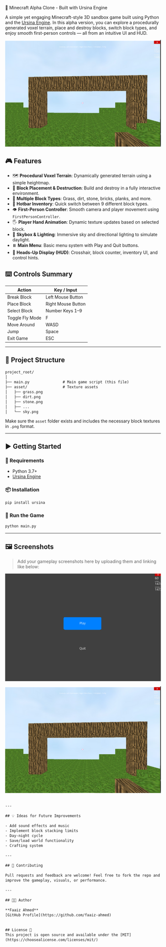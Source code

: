 🧱 Minecraft Alpha Clone - Built with Ursina Engine

A simple yet engaging Minecraft-style 3D sandbox game built using Python and the [Ursina Engine](https://www.ursinaengine.org/). In this alpha version, you can explore a procedurally generated voxel terrain, place and destroy blocks, switch block types, and enjoy smooth first-person controls — all from an intuitive UI and HUD.

![Gameplay](screenshots/Gameplay.png)
## 🎮 Features

- 🗺️ **Procedural Voxel Terrain**: Dynamically generated terrain using a simple heightmap.
- 👷 **Block Placement & Destruction**: Build and destroy in a fully interactive environment.
- 🧱 **Multiple Block Types**: Grass, dirt, stone, bricks, planks, and more.
- 🧰 **Hotbar Inventory**: Quick switch between 9 different block types.
- 👁️ **First-Person Controller**: Smooth camera and player movement using `FirstPersonController`.
- 🖐️ **Player Hand Animation**: Dynamic texture updates based on selected block.
- 🌄 **Skybox & Lighting**: Immersive sky and directional lighting to simulate daylight.
- ⏸️ **Main Menu**: Basic menu system with Play and Quit buttons.
- 🧭 **Heads-Up Display (HUD)**: Crosshair, block counter, inventory UI, and control hints.

## ⌨️ Controls Summary

| Action             | Key / Input         |
|--------------------|---------------------|
| Break Block        | Left Mouse Button   |
| Place Block        | Right Mouse Button  |
| Select Block       | Number Keys 1–9     |
| Toggle Fly Mode    | F                   |
| Move Around        | WASD                |
| Jump               | Space               |
| Exit Game          | ESC                 |

---

## 📂 Project Structure

```
project_root/
│
├── main.py               # Main game script (this file)
├── asset/                # Texture assets
│   ├── grass.png
│   ├── dirt.png
│   ├── stone.png
│   ├── ...
│   └── sky.png
```

Make sure the `asset` folder exists and includes the necessary block textures in `.png` format.

---

## ▶️ Getting Started

### 🔧 Requirements

- Python 3.7+
- [Ursina Engine](https://pypi.org/project/ursina/)

### 📦 Installation

```bash
pip install ursina
```

### 🚀 Run the Game

```bash
python main.py
```

---

## 🖼️ Screenshots

> Add your gameplay screenshots here by uploading them and linking like below:


![Main Menu](screenshots/mainmenu.png)

![Gameplay](screenshots/Gameplay.png)
```

---

## 💡 Ideas for Future Improvements

- Add sound effects and music
- Implement block stacking limits
- Day-night cycle
- Save/load world functionality
- Crafting system

---

## 🤝 Contributing

Pull requests and feedback are welcome! Feel free to fork the repo and improve the gameplay, visuals, or performance.

---

## 🧑‍💻 Author

**Faaiz Ahmed**  
[GitHub Profile](https://github.com/faaiz-ahmed)


## License 📜
This project is open source and available under the [MIT](https://choosealicense.com/licenses/mit/)

